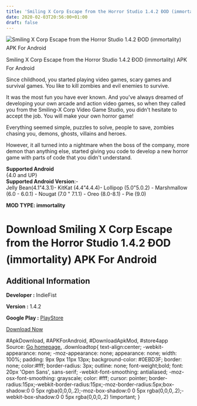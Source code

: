 ```yaml
---
title: 'Smiling X Corp Escape from the Horror Studio 1.4.2 ÐOD (immortality) APK For Android'
date: 2020-02-03T20:56:00+01:00
draft: false
---
```


![Smiling X Corp Escape from the Horror Studio 1.4.2 ÐOD (immortality) APK For Android](https://i2.wp.com/apkhome.net/wp-content/uploads/2020/02/Smiling-X-Corp-Escape-from-the-Horror-Studio-1.4.2-ÐOD-immortality.jpg "Smiling X Corp Escape from the Horror Studio 1.4.2 ÐOD (immortality) APK For Android")

  

Smiling X Corp Escape from the Horror Studio 1.4.2 ÐOD (immortality) APK For Android

Since childhood, you started playing video games, scary games and survival games. You like to kill zombies and evil enemies to survive.

It was the most fun you have ever known. And you've always dreamed of developing your own arcade and action video games, so when they called you from the Smiling-X Corp Video Game Studio, you didn't hesitate to accept the job. You will make your own horror game!

Everything seemed simple, puzzles to solve, people to save, zombies chasing you, demons, ghosts, villains and heroes.

However, it all turned into a nightmare when the boss of the company, more demon than anything else, started giving you code to develop a new horror game with parts of code that you didn't understand.

**Supported Android**  
{4.0 and UP}  
**Supported Android Version**:-  
Jelly Bean(4.1"4.3.1)- KitKat (4.4"4.4.4)- Lollipop (5.0"5.0.2) - Marshmallow (6.0 - 6.0.1) - Nougat (7.0 " 7.1.1) - Oreo (8.0-8.1) - Pie (9.0)

**MOD TYPE: immortality**

Download Smiling X Corp Escape from the Horror Studio 1.4.2 ÐOD (immortality) APK For Android
==============================================================================================

Additional Information
----------------------

**Developer :** IndieFist

**Version :** 1.4.2

**Google Play :** [PlayStore](https://play.google.com/store/apps/details?id=com.IndieFist.SmilingXCorp)

  

[Download Now](https://store4app.co/post/smiling-x-corp-escape-from-the-horror-studio-1-4-2-od-immortality-apk-for-android_1580759707)

  
#ApkDownload, #APKForAndroid, #DownloadApkMod, #store4app  
Source: [Go homepage.](https://store4app.co/post/smiling-x-corp-escape-from-the-horror-studio-1-4-2-od-immortality-apk-for-android_1580759707) .downloadtop{ text-align:center; -webkit-appearance: none; -moz-appearance: none; appearance: none; width: 100%; padding: 9px 9px 11px 13px; background-color: #0EBD3F; border: none; color:#fff; border-radius: 3px; outline: none; font-weight;bold; font: 20px 'Open Sans', sans-serif; -webkit-font-smoothing: antialiased; -moz-osx-font-smoothing: grayscale; color: #fff; cursor: pointer; border-radius:15px;-webkit-border-radius:15px;-moz-border-radius:5px;box-shadow:0 0 5px rgba(0,0,0,.2);-moz-box-shadow:0 0 5px rgba(0,0,0,.2);-webkit-box-shadow:0 0 5px rgba(0,0,0,.2) !important; }